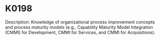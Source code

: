 # K0198
Description: Knowledge of organizational process improvement concepts and process maturity models (e.g., Capability Maturity Model Integration (CMMI) for Development, CMMI for Services, and CMMI for Acquisitions).
